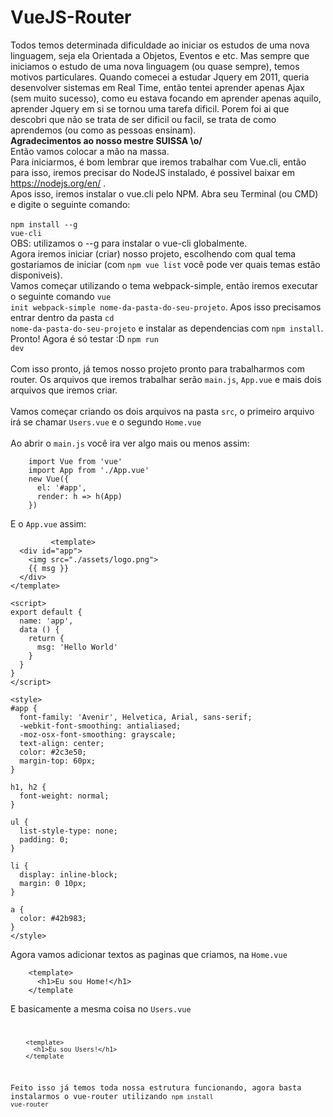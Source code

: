 # VueJS-Router

Todos temos determinada dificuldade ao iniciar os estudos de uma nova linguagem, seja ela Orientada a Objetos, Eventos e etc. Mas sempre que iniciamos o estudo de uma nova linguagem (ou quase sempre), temos motivos particulares.
Quando comecei a estudar Jquery em 2011, queria desenvolver sistemas em Real Time, então tentei aprender apenas Ajax (sem muito sucesso), como eu estava focando em aprender apenas aquilo, aprender Jquery em si se tornou uma tarefa dificil. Porem foi ai que descobri que não se trata de ser dificil ou facil, se trata de como aprendemos (ou como as pessoas ensinam).<br>
<b>Agradecimentos ao nosso mestre SUISSA \o/</b><br>
Então vamos colocar a mão na massa.<br>
Para iniciarmos, é bom lembrar que iremos trabalhar com Vue.cli, então para isso, iremos precisar do NodeJS instalado, é possivel baixar em https://nodejs.org/en/ .<br>
Apos isso, iremos instalar o vue.cli pelo NPM. Abra seu Terminal (ou CMD) e digite o seguinte comando:<br><br>
<code>npm install --g vue-cli</code><br>
OBS: utilizamos o --g para instalar o vue-cli globalmente.<br>
Agora iremos iniciar (criar) nosso projeto, escolhendo com qual tema gostariamos de iniciar (com <code>npm vue list</code> você pode ver quais temas estão disponiveis).<br>
Vamos começar utilizando o tema webpack-simple, então iremos executar o seguinte comando <code>vue init webpack-simple nome-da-pasta-do-seu-projeto</code>. Apos isso precisamos entrar dentro da pasta <code>cd nome-da-pasta-do-seu-projeto</code> e instalar as dependencias com <code>npm install</code>.<br>
Pronto! Agora é só testar :D <code>npm run dev</code><br><br>
Com isso pronto, já temos nosso projeto pronto para trabalharmos com router. Os arquivos que iremos trabalhar serão <code>main.js</code>, <code>App.vue</code> e mais dois arquivos que iremos criar.<br><br>
Vamos começar criando os dois arquivos na pasta <code>src</code>, o primeiro arquivo irá se chamar <code>Users.vue</code> e o segundo <code>Home.vue</code><br><br>
Ao abrir o <code>main.js</code> você ira ver algo mais ou menos assim:<br>

        import Vue from 'vue'
        import App from './App.vue'
        new Vue({
          el: '#app',
          render: h => h(App)
        })
E o <code>App.vue</code> assim:
```
         <template>
  <div id="app">
    <img src="./assets/logo.png">
    {{ msg }}
  </div>
</template>

<script>
export default {
  name: 'app',
  data () {
    return {
      msg: 'Hello World'
    }
  }
}
</script>

<style>
#app {
  font-family: 'Avenir', Helvetica, Arial, sans-serif;
  -webkit-font-smoothing: antialiased;
  -moz-osx-font-smoothing: grayscale;
  text-align: center;
  color: #2c3e50;
  margin-top: 60px;
}

h1, h2 {
  font-weight: normal;
}

ul {
  list-style-type: none;
  padding: 0;
}

li {
  display: inline-block;
  margin: 0 10px;
}

a {
  color: #42b983;
}
</style>

````

Agora vamos adicionar textos as paginas que criamos, na <code>Home.vue</code><br>

        <template>
          <h1>Eu sou Home!</h1>
        </template
E basicamente a mesma coisa no <code>Users.vue

        <template>
          <h1>Eu sou Users!</h1>
        </template

Feito isso já temos toda nossa estrutura funcionando, agora basta instalarmos o vue-router utilizando <code>npm install vue-router</code>
